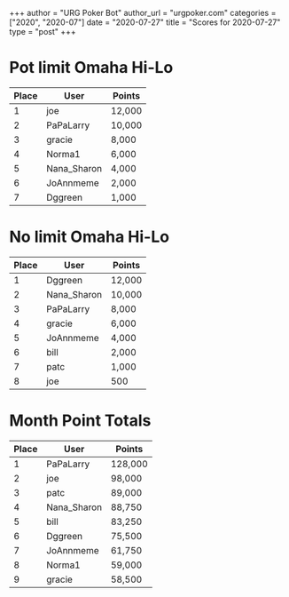 +++
author = "URG Poker Bot"
author_url = "urgpoker.com"
categories = ["2020", "2020-07"]
date = "2020-07-27"
title = "Scores for 2020-07-27"
type = "post"
+++
# Pot limit Omaha Hi-Lo

| Place | User | Points |
|-------|------|--------|
| 1 | joe | 12,000 |
| 2 | PaPaLarry | 10,000 |
| 3 | gracie | 8,000 |
| 4 | Norma1 | 6,000 |
| 5 | Nana_Sharon | 4,000 |
| 6 | JoAnnmeme | 2,000 |
| 7 | Dggreen | 1,000 |

# No limit Omaha Hi-Lo

| Place | User | Points |
|-------|------|--------|
| 1 | Dggreen | 12,000 |
| 2 | Nana_Sharon | 10,000 |
| 3 | PaPaLarry | 8,000 |
| 4 | gracie | 6,000 |
| 5 | JoAnnmeme | 4,000 |
| 6 | bill | 2,000 |
| 7 | patc | 1,000 |
| 8 | joe | 500 |

# Month Point Totals

| Place | User | Points |
|-------|------|--------|
| 1 | PaPaLarry | 128,000 |
| 2 | joe | 98,000 |
| 3 | patc | 89,000 |
| 4 | Nana_Sharon | 88,750 |
| 5 | bill | 83,250 |
| 6 | Dggreen | 75,500 |
| 7 | JoAnnmeme | 61,750 |
| 8 | Norma1 | 59,000 |
| 9 | gracie | 58,500 |
